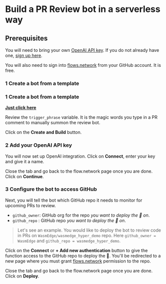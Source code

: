 # Build a PR Review bot in a serverless way

## Prerequisites

You will need to bring your own [OpenAI API key](https://openai.com/blog/openai-api). If you do not already have one, [sign up here](https://platform.openai.com/signup).

You will also need to sign into [flows.network](https://flows.network/) from your GitHub account. It is free.

### 1 Create a bot from a template


### 1 Create a bot from a template

[**Just click here**](https://flows.network/flow/createByTemplate/Summarize-Pull-Request)

Review the `trigger_phrase` variable. It is the magic words you type in a PR comment to manually summon the review bot.

Click on the **Create and Build** button.

### 2 Add your OpenAI API key

You will now set up OpenAI integration. Click on **Connect**, enter your key and give it a name.

Close the tab and go back to the flow.network page once you are done. Click on **Continue**.

### 3 Configure the bot to access GitHub

Next, you will tell the bot which GitHub repo it needs to monitor for upcoming PRs to review.

* `github_owner`: GitHub org for the repo *you want to deploy the 🤖 on*.
* `github_repo` : GitHub repo *you want to deploy the 🤖 on*.

> Let's see an example. You would like to deploy the bot to review code in PRs on `WasmEdge/wasmedge_hyper_demo` repo. Here `github_owner = WasmEdge` and `github_repo = wasmedge_hyper_demo`.

Click on the **Connect** or **+ Add new authentication** button to give the function access to the GitHub repo to deploy the 🤖. You'll be redirected to a new page where you must grant [flows.network](https://flows.network/) permission to the repo.

Close the tab and go back to the flow.network page once you are done. Click on **Deploy**.
